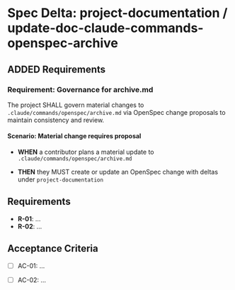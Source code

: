 # Spec Delta: project-documentation / update-doc-claude-commands-openspec-archive

## ADDED Requirements

### Requirement: Governance for archive.md

The project SHALL govern material changes to `.claude/commands/openspec/archive.md` via OpenSpec change proposals to maintain consistency and review.

#### Scenario: Material change requires proposal

- **WHEN** a contributor plans a material update to `.claude/commands/openspec/archive.md`

- **THEN** they MUST create or update an OpenSpec change with deltas under `project-documentation`

## Requirements

- **R-01**: ...
- **R-02**: ...


## Acceptance Criteria

- [ ] AC-01: ...
- [ ] AC-02: ...

